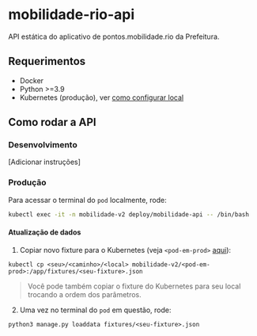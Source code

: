 # mobilidade-rio-api

API estática do aplicativo de pontos.mobilidade.rio da Prefeitura.

## Requerimentos

- Docker
- Python >=3.9
- Kubernetes (produção), ver [como configurar local](todo-add-link-library)

## Como rodar a API

### Desenvolvimento

[Adicionar instruções]

### Produção

Para acessar o terminal do `pod` localmente, rode:

```sh
kubectl exec -it -n mobilidade-v2 deploy/mobilidade-api -- /bin/bash
```

#### Atualização de dados

1. Copiar novo fixture para o Kubernetes (veja `<pod-em-prod>` [aqui](todo-add-link-library)):

`kubectl cp <seu>/<caminho>/<local> mobilidade-v2/<pod-em-prod>:/app/fixtures/<seu-fixture>.json`

> Você pode também copiar o fixture do Kubernetes para seu local trocando a
> ordem dos parâmetros.

2. Uma vez no terminal do `pod` em questão, rode:

`python3 manage.py loaddata fixtures/<seu-fixture>.json`